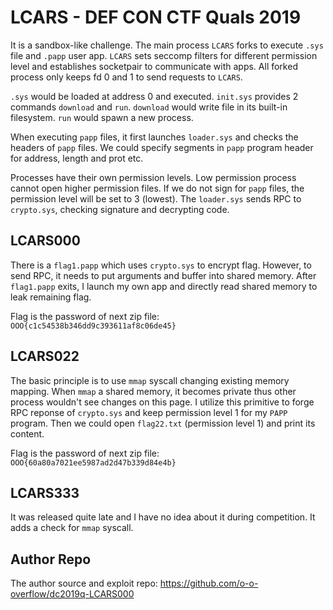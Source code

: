 # LCARS - DEF CON CTF Quals 2019

It is a sandbox-like challenge. The main process `LCARS` forks to execute `.sys` file and `.papp` user app. `LCARS` sets seccomp filters for different permission level and establishes socketpair to communicate with apps. All forked process only keeps fd 0 and 1 to send requests to `LCARS`.

`.sys` would be loaded at address 0 and executed. `init.sys` provides 2 commands `download` and `run`. `download` would write file in its built-in filesystem. `run` would spawn a new process.

When executing `papp` files, it first launches `loader.sys` and checks the headers of `papp` files. We could specify segments in `papp` program header for address, length and prot etc.

Processes have their own permission levels. Low permission process cannot open higher permission files. If we do not sign for `papp` files, the permission level will be set to 3 (lowest). The `loader.sys` sends RPC to `crypto.sys`, checking signature and decrypting code.

## LCARS000

There is a `flag1.papp` which uses `crypto.sys` to encrypt flag. However, to send RPC, it needs to put arguments and buffer into shared memory. After `flag1.papp` exits, I launch my own app and directly read shared memory to leak remaining flag.

Flag is the password of next zip file: `OOO{c1c54538b346dd9c393611af8c06de45}`

## LCARS022

The basic principle is to use `mmap` syscall changing existing memory mapping. When `mmap` a shared memory, it becomes private thus other process wouldn't see changes on this page. I utilize this primitive to forge RPC reponse of `crypto.sys` and keep permission level 1 for my `PAPP` program. Then we could open `flag22.txt` (permission level 1) and print its content.

Flag is the password of next zip file: `OOO{60a80a7021ee5987ad2d47b339d84e4b}`

## LCARS333

It was released quite late and I have no idea about it during competition. It adds a check for `mmap` syscall.

## Author Repo

The author source and exploit repo: https://github.com/o-o-overflow/dc2019q-LCARS000
